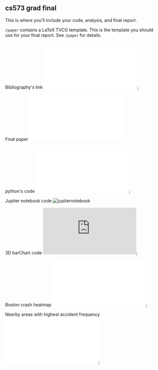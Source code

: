 cs573 grad final
---

This is where you'll include your code, analysis, and final report.

`/paper` contains a LaTeX TVCG template. This is the template you should use for your final report. See `/paper` for details.

Bibliography's link
![bibliography](final_Annotated%20Bibliography.pdf);

Final paper
![paper](final_paper.pdf)

python's code
![pythoncode](PythonProject/main.py);

Jupiter notebook code
![jupiternotebook](dvProject.ipynb)

3D barChart code
![img1](https://github.com/XiaoDuWPI/gradfinal/blob/master/PythonProject/render.html);

Boston crash heatmap
![heatmap](PythonProject/map2.html);

Nearby areas with highest accident frequency
![scatterplot](PythonProject/map3.html);


